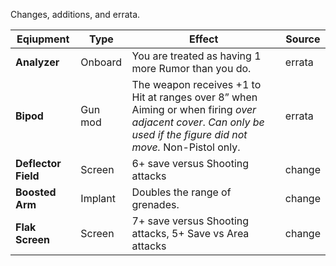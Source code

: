 Changes, additions, and errata.


| Eqiupment           | Type    | Effect                                                                                                                                                            | Source |
| ------------------- | ------- | ----------------------------------------------------------------------------------------------------------------------------------------------------------------- | ------ |
| **Analyzer**        | Onboard | You are treated as having 1 more Rumor than you do.                                                                                                               | errata |
| **Bipod**           | Gun mod | The weapon receives +1 to Hit at ranges over 8” when Aiming or when firing *over adjacent cover*. *Can only be used if the figure did not move.* Non-Pistol only. | errata |
| **Deflector Field** | Screen  | 6+ save versus Shooting attacks                                                                                                                                   | change |
| **Boosted Arm**     | Implant | Doubles the range of grenades.                                                                                                                                    | change |
| **Flak Screen**     | Screen  | 7+ save versus Shooting attacks, 5+ Save vs Area attacks                                                                                                          | change |
